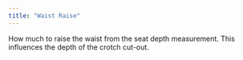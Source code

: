 ```yaml
---
title: "Waist Raise"
---
```


How much to raise the waist from the seat depth measurement. This influences the depth of the crotch cut-out.




